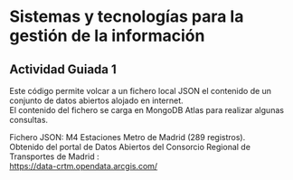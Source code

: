 # Sistemas y tecnologías para la gestión de la información

## Actividad Guiada 1

Este código permite volcar a un fichero local JSON el contenido de un conjunto de datos abiertos alojado en internet.<br />
El contenido del fichero se carga en MongoDB Atlas para realizar algunas consultas.

Fichero JSON: M4 Estaciones Metro de Madrid (289 registros).<br />
Obtenido del portal de Datos Abiertos del Consorcio Regional de Transportes de Madrid : <br />
https://data-crtm.opendata.arcgis.com/


